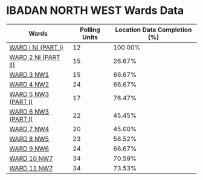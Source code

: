 
# IBADAN NORTH WEST Wards Data

| Wards | Polling Units | Location Data Completion (%) |
| ---- | ----- | ------- |
| [WARD I NI (PART I)](./wards/18111-ward-i-ni-(part-i)) | 12 | 100.00% |
| [WARD 2 NI (PART II)](./wards/18112-ward-2-ni-(part-ii)) | 15 | 26.67% |
| [WARD 3 NW1](./wards/18113-ward-3-nw1) | 15 | 66.67% |
| [WARD 4 NW2](./wards/18114-ward-4-nw2) | 24 | 66.67% |
| [WARD 5 NW3 (PART I)](./wards/18115-ward-5-nw3-(part-i)) | 17 | 76.47% |
| [WARD 6 NW3 (PART I)](./wards/18116-ward-6-nw3-(part-i)) | 22 | 45.45% |
| [WARD 7 NW4](./wards/18117-ward-7-nw4) | 20 | 45.00% |
| [WARD 8 NW5](./wards/18118-ward-8-nw5) | 23 | 56.52% |
| [WARD 9 NW6](./wards/18119-ward-9-nw6) | 24 | 66.67% |
| [WARD 10 NW7](./wards/18120-ward-10-nw7) | 34 | 70.59% |
| [WARD 11 NW7](./wards/18121-ward-11-nw7) | 34 | 73.53% |




